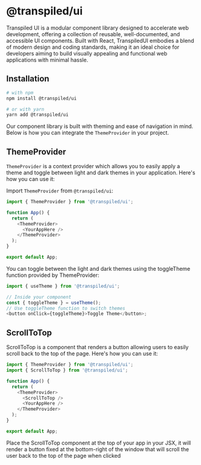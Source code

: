 # @transpiled/ui

Transpiled UI is a modular component library designed to accelerate web development, offering a collection of reusable, well-documented, and accessible UI components. Built with React, TranspiledUI embodies a blend of modern design and coding standards, making it an ideal choice for developers aiming to build visually appealing and functional web applications with minimal hassle.

## Installation

```bash
# with npm
npm install @transpiled/ui

# or with yarn
yarn add @transpiled/ui

```

Our component library is built with theming and ease of navigation in mind. Below is how you can integrate the `ThemeProvider` in your project.

## ThemeProvider

`ThemeProvider` is a context provider which allows you to easily apply a theme and toggle between light and dark themes in your application. Here's how you can use it:

Import `ThemeProvider` from `@transpiled/ui`:

```javascript
import { ThemeProvider } from '@transpiled/ui';

function App() {
  return (
    <ThemeProvider>
      <YourAppHere />
    </ThemeProvider>
  );
}

export default App;
```

You can toggle between the light and dark themes using the toggleTheme function provided by ThemeProvider:

```javascript
import { useTheme } from '@transpiled/ui';

// Inside your component
const { toggleTheme } = useTheme();
// Use toggleTheme function to switch themes
<button onClick={toggleTheme}>Toggle Theme</button>;
```

## ScrollToTop

ScrollToTop is a component that renders a button allowing users to easily scroll back to the top of the page. Here's how you can use it:

```javascript
import { ThemeProvider } from '@transpiled/ui';
import { ScrollToTop } from '@transpiled/ui';

function App() {
  return (
    <ThemeProvider>
      <ScrollToTop />
      <YourAppHere />
    </ThemeProvider>
  );
}

export default App;
```

Place the ScrollToTop component at the top of your app in your JSX, it will render a button fixed at the bottom-right of the window that will scroll the user back to the top of the page when clicked
